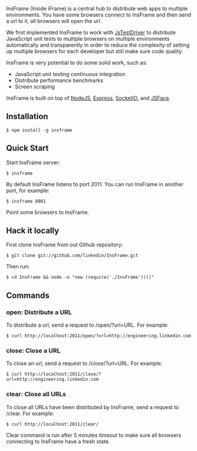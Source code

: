 InsFrame (Inside iFrame) is a central hub to distribute web apps to multiple environments. You have some browsers connect to InsFrame and then send a url to it, all browsers will open the url.

We first implemented InsFrame to work with [JsTestDriver](http://code.google.com/p/js-test-driver/) to distribute JavaScript unit tests to multiple browsers on multiple environments automatically and transparently in order to reduce the complexity of setting up multiple browsers for each developer but still make sure code quality.

InsFrame is very potential to do some solid work, such as:

* JavaScript unit testing continuous integration
* Distribute performance benchmarks
* Screen scraping

InsFrame is built on top of [NodeJS](nodejs.org), [Express](http://expressjs.com/), [SocketIO](http://socket.io/), and [JSFace](https://github.com/tnhu/jsface).

## Installation

    $ npm install -g insframe

## Quick Start

Start InsFrame server:

    $ insframe

By default InsFrame listens to port 2011. You can run InsFrame in another port, for example:

    $ insframe 8081

Point some browsers to InsFrame.

## Hack it locally

First clone InsFrame from out Github repository:

    $ git clone git://github.com/linkedin/InsFrame.git

Then run:

    $ cd InsFrame && node -e "new (require('./InsFrame'))()"

## Commands

### open: Distribute a URL

To distribute a url, send a request to /open/?url=URL. For example:

    $ curl http://localhost:2011/open/?url=http://engineering.linkedin.com

### close: Close a URL

To close an url, send a request to /close/?url=URL. For example:

    $ curl http://localhost:2011/close/?url=http://engineering.linkedin.com

### clear: Close all URLs

To close all URLs have been distributed by InsFrame, send a request to /clear. For example:

    $ curl http://localhost:2011/clear/

Clear command is run after 5 minutes timeout to make sure all browsers connecting to InsFrame have a fresh state.
